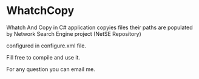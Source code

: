 # WhatchCopy

Whatch And Copy in C# application copyies files their paths are populated by Network Search Engine project (NetSE Repository)

configured in configure.xml file.

Fill free to compile and use it.

For any question you can email me.


